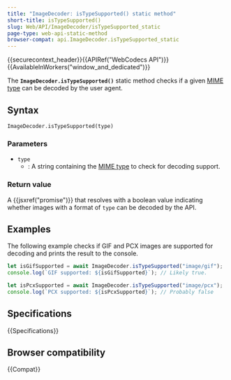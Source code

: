 ```yaml
---
title: "ImageDecoder: isTypeSupported() static method"
short-title: isTypeSupported()
slug: Web/API/ImageDecoder/isTypeSupported_static
page-type: web-api-static-method
browser-compat: api.ImageDecoder.isTypeSupported_static
---
```


{{securecontext_header}}{{APIRef("WebCodecs API")}}{{AvailableInWorkers("window_and_dedicated")}}

The **`ImageDecoder.isTypeSupported()`** static method checks if a given [MIME type](/en-US/docs/Web/HTTP/MIME_types) can be decoded by the user agent.

## Syntax

```js-nolint
ImageDecoder.isTypeSupported(type)
```

### Parameters

- `type`
  - : A string containing the [MIME type](/en-US/docs/Web/HTTP/MIME_types) to check for decoding support.

### Return value

A {{jsxref("promise")}} that resolves with a boolean value indicating whether images with a format of `type` can be decoded by the API.

## Examples

The following example checks if GIF and PCX images are supported for decoding and prints the result to the console.

```js
let isGifSupported = await ImageDecoder.isTypeSupported("image/gif");
console.log(`GIF supported: ${isGifSupported}`); // Likely true.

let isPcxSupported = await ImageDecoder.isTypeSupported("image/pcx");
console.log(`PCX supported: ${isPcxSupported}`); // Probably false
```

## Specifications

{{Specifications}}

## Browser compatibility

{{Compat}}
